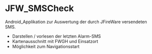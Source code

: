 JFW_SMSCheck
============
Android_Applikation zur Auswertung der durch JFireWare versendeten SMS.

* Darstellen / vorlesen der letzten Alarm-SMS
* Kartenausschnitt mit FWGH und Einsatzort
* Möglichkeit zum Navigationsstart
